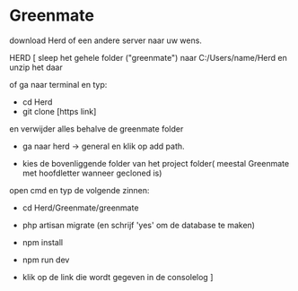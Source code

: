 # Greenmate

download Herd of een andere server naar uw wens.

HERD [
sleep het gehele folder ("greenmate") naar C:/Users/name/Herd en unzip het daar

of ga naar terminal en typ: 

- cd Herd
- git clone [https link] 

en verwijder alles behalve de greenmate folder

- ga naar herd -> general en klik op add path.

- kies de bovenliggende folder van het project folder( meestal Greenmate met hoofdletter wanneer gecloned is)

open cmd en typ de volgende zinnen:

- cd Herd/Greenmate/greenmate

- php artisan migrate (en schrijf 'yes' om de database te maken)

- npm install

- npm run dev

- klik op de link die wordt gegeven in de consolelog
]
